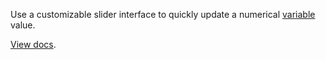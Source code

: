 Use a customizable slider interface to quickly update a numerical [variable](https://foxglove.dev/docs/app-concepts/variables) value.

[View docs](https://foxglove.dev/docs/panels/variable-slider).
